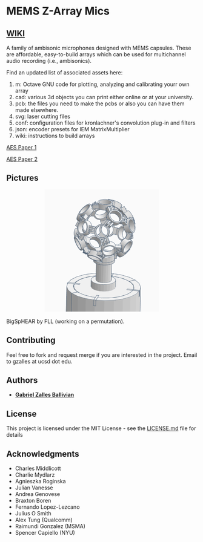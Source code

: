 # MEMS Z-Array Mics

## [WIKI](https://github.com/gzalles/ambisonics-z-array/wiki)

A family of ambisonic microphones designed with MEMS capsules. These are affordable, easy-to-build arrays which can be used for multichannel audio recording (i.e., ambisonics).

Find an updated list of associated assets here:

1. m: Octave GNU code for plotting, analyzing and calibrating yourr own array
2. cad: various 3d objects you can print either online or at your university.
3. pcb: the files you need to make the pcbs or also you can have them made elsewhere.
4. svg: laser cutting files
5. conf: configuration files for kronlachner's convolution plug-in and filters
6. json: encoder presets for IEM MatrixMultiplier
7. wiki: instructions to build arrays

[AES Paper 1](https://www.researchgate.net/publication/320188555_A_Low-Cost_High-Quality_MEMS_Ambisonic_Microphone)

[AES Paper 2](https://www.researchgate.net/publication/338123588_Effects_of_Capsule_Coincidence_in_FOA_using_MEMS_Objective_Experiment)

<!-- TODO: move links to site.
 -->
 


## Pictures

<p align="center">
  <img width="60%" height="60%" src="icosa.png">
  <figcaption>

BigSpHEAR by FLL (working on a permutation).

## Contributing

Feel free to fork and request merge if you are interested in the project. Email to gzalles at ucsd dot edu.

## Authors

* [**Gabriel Zalles Ballivian**](http://gabrielzalles.com/)

## License

This project is licensed under the MIT License - see the [LICENSE.md](LICENSE.md) file for details

## Acknowledgments

* Charles Middlicott
* Charlie Mydlarz
* Agnieszka Roginska
* Julian Vanesse
* Andrea Genovese
* Braxton Boren
* Fernando Lopez-Lezcano
* Julius O Smith
* Alex Tung (Qualcomm)
* Raimundi Gonzalez (MSMA)
* Spencer Capiello (NYU)
